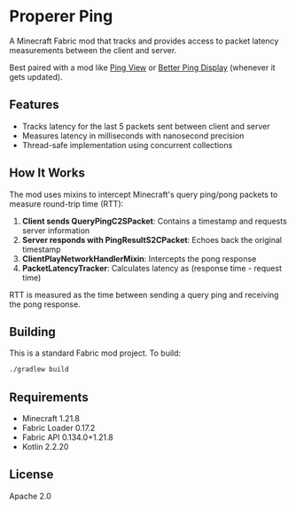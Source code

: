 # Properer Ping

A Minecraft Fabric mod that tracks and provides access to packet latency measurements between the client and server.

Best paired with a mod like [Ping View](https://modrinth.com/mod/ping-view) or [Better Ping Display](https://modrinth.com/mod/better-ping-display-fabric) (whenever it gets updated).
## Features

- Tracks latency for the last 5 packets sent between client and server
- Measures latency in milliseconds with nanosecond precision
- Thread-safe implementation using concurrent collections

## How It Works

The mod uses mixins to intercept Minecraft's query ping/pong packets to measure round-trip time (RTT):

1. **Client sends QueryPingC2SPacket**: Contains a timestamp and requests server information
2. **Server responds with PingResultS2CPacket**: Echoes back the original timestamp
3. **ClientPlayNetworkHandlerMixin**: Intercepts the pong response
4. **PacketLatencyTracker**: Calculates latency as (response time - request time)

RTT is measured as the time between sending a query ping and receiving the pong response.

## Building

This is a standard Fabric mod project. To build:

```bash
./gradlew build
```

## Requirements

- Minecraft 1.21.8
- Fabric Loader 0.17.2
- Fabric API 0.134.0+1.21.8
- Kotlin 2.2.20

## License

Apache 2.0
